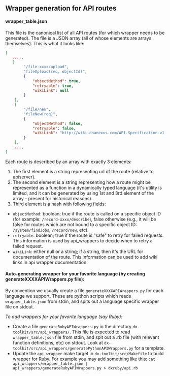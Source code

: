 ## Wrapper generation for API routes
#### wrapper_table.json

This file is the canonical list of all API routes (for which wrapper needs to be generated). The file is a JSON array (all of whose elements are arrays themselves). This is what it looks like:
```json
[
   ....,
   [
        "/file-xxxx/upload",
        "fileUpload(req, objectId)",
        {
            "objectMethod": true,
            "retryable": true,
            "wikiLink": null
        }
    ],
    [
        "/file/new",
        "fileNew(req)",
        {
            "objectMethod": false,
            "retryable": false,
            "wikiLink": "http://wiki.dnanexus.com/API-Specification-v1.0.0/Files#API-method%3A-%2Ffile%2Fnew"
        }
    ],
    ...,
]
```
Each route is described by an array with exactly 3 elements:
 1. The first element is a string representing url of the route (relative to apiserver).
 2. The second element is a string representing how a route might be represented as a function in a dynamically typed language (it's utility is limited, and it can be generated by using 1st and 3rd element of the array - present for historical reasons).
 3. Third element is a hash with following fields:
   * ```objectMethod```: boolean; true if the route is called on a specific object ID (for example: ```/record-xxxx/describe```), false otherwise (e.g., it will be false for routes which are not bound to a specific object ID: ```/system/findJobs```, ```/record/new```, etc).
   * ```retryable```: boolean; true if the route is "safe" to retry for failed requests. This information is used by api_wrappers to decide when to retry a failed request.
   * ```wikiLink```: either null or a string; if a string, then it's the URL for documentation of the route. This information can be used to add wiki links in api wrapper documentation.

#### Auto-generating wrapper for your favorite language (by creating generateXXXXAPIWrappers.py file):
By convention we usually create a file ```generateXXXXAPIWrappers.py``` for each language we support. These are python scripts which reads ```wrapper_table.json``` from stdin, and spits out a language specific wrapper file on stdout.

*To add wrappers for your favorite language (say Ruby):* 
 * Create a file ```generateRubyAPIWrappers.py``` in the directory ```dx-toolkit/src/api_wrappers/```. This file is expected to read ```wrapper_table.json``` file from stdin, and spit out a .rb file (with relevant function definitions, etc) on stdout. Look at ```dx-toolkit/src/api_wrappers/generatePythonAPIWrappers.py``` for a template.
 * Update the ```api_wrapper``` make target in ```dx-toolkit/src/Makefile``` to build wrapper for Ruby. For example you may add something like this: ```cat api_wrappers/wrapper_table.json | api_wrappers/generateRubyAPIWrappers.py > dxruby/api.rb```
